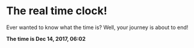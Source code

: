 # The real time clock!

Ever wanted to know what the time is? Well, your journey is about to end!

**The time is Dec 14, 2017, 06:02**